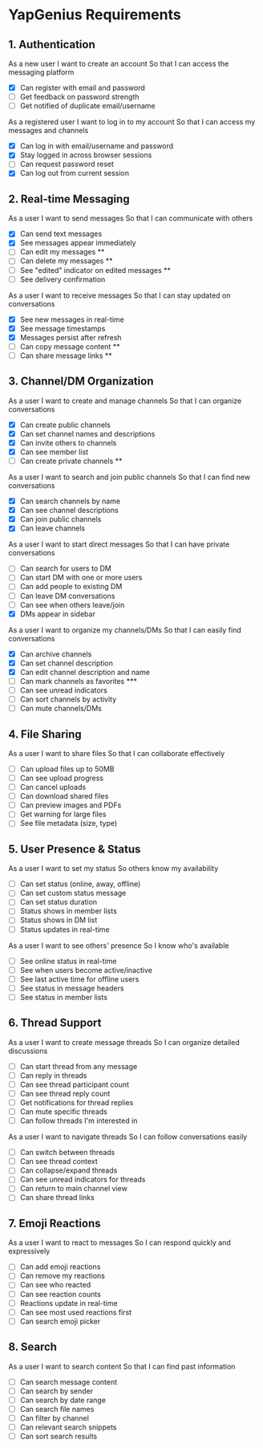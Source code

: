 # YapGenius Requirements

## 1. Authentication

As a new user
I want to create an account
So that I can access the messaging platform
- [x] Can register with email and password
- [ ] Get feedback on password strength
- [ ] Get notified of duplicate email/username

As a registered user
I want to log in to my account
So that I can access my messages and channels
- [x] Can log in with email/username and password
- [x] Stay logged in across browser sessions
- [ ] Can request password reset
- [x] Can log out from current session

## 2. Real-time Messaging

As a user
I want to send messages
So that I can communicate with others
- [x] Can send text messages
- [x] See messages appear immediately
- [ ] Can edit my messages **
- [ ] Can delete my messages **
- [ ] See "edited" indicator on edited messages **
- [ ] See delivery confirmation

As a user
I want to receive messages
So that I can stay updated on conversations
- [x] See new messages in real-time
- [x] See message timestamps
- [x] Messages persist after refresh
- [ ] Can copy message content **
- [ ] Can share message links **

## 3. Channel/DM Organization

As a user
I want to create and manage channels
So that I can organize conversations
- [x] Can create public channels
- [x] Can set channel names and descriptions
- [x] Can invite others to channels
- [x] Can see member list
- [ ] Can create private channels **

As a user
I want to search and join public channels
So that I can find new conversations
- [x] Can search channels by name
- [x] Can see channel descriptions
- [x] Can join public channels
- [x] Can leave channels

As a user
I want to start direct messages
So that I can have private conversations
- [ ] Can search for users to DM
- [ ] Can start DM with one or more users
- [ ] Can add people to existing DM
- [ ] Can leave DM conversations
- [ ] Can see when others leave/join
- [x] DMs appear in sidebar

As a user
I want to organize my channels/DMs
So that I can easily find conversations
- [x] Can archive channels
- [x] Can set channel description
- [x] Can edit channel description and name
- [ ] Can mark channels as favorites ***
- [ ] Can see unread indicators
- [ ] Can sort channels by activity
- [ ] Can mute channels/DMs

## 4. File Sharing

As a user
I want to share files
So that I can collaborate effectively
- [ ] Can upload files up to 50MB
- [ ] Can see upload progress
- [ ] Can cancel uploads
- [ ] Can download shared files
- [ ] Can preview images and PDFs
- [ ] Get warning for large files
- [ ] See file metadata (size, type)

## 5. User Presence & Status

As a user
I want to set my status
So others know my availability
- [ ] Can set status (online, away, offline)
- [ ] Can set custom status message
- [ ] Can set status duration
- [ ] Status shows in member lists
- [ ] Status shows in DM list
- [ ] Status updates in real-time

As a user
I want to see others' presence
So I know who's available
- [ ] See online status in real-time
- [ ] See when users become active/inactive
- [ ] See last active time for offline users
- [ ] See status in message headers
- [ ] See status in member lists

## 6. Thread Support

As a user
I want to create message threads
So I can organize detailed discussions
- [ ] Can start thread from any message
- [ ] Can reply in threads
- [ ] Can see thread participant count
- [ ] Can see thread reply count
- [ ] Get notifications for thread replies
- [ ] Can mute specific threads
- [ ] Can follow threads I'm interested in

As a user
I want to navigate threads
So I can follow conversations easily
- [ ] Can switch between threads
- [ ] Can see thread context
- [ ] Can collapse/expand threads
- [ ] Can see unread indicators for threads
- [ ] Can return to main channel view
- [ ] Can share thread links

## 7. Emoji Reactions

As a user
I want to react to messages
So I can respond quickly and expressively
- [ ] Can add emoji reactions
- [ ] Can remove my reactions
- [ ] Can see who reacted
- [ ] Can see reaction counts
- [ ] Reactions update in real-time
- [ ] Can see most used reactions first
- [ ] Can search emoji picker

## 8. Search

As a user
I want to search content
So that I can find past information
- [ ] Can search message content
- [ ] Can search by sender
- [ ] Can search by date range
- [ ] Can search file names
- [ ] Can filter by channel
- [ ] Can relevant search snippets
- [ ] Can sort search results